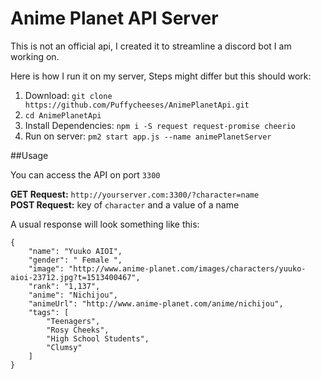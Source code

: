 # Anime Planet API Server
This is not an official api, I created it to streamline a discord bot I am working on.

Here is how I run it on my server, Steps might differ but this should work:
1. Download: `git clone https://github.com/Puffycheeses/AnimePlanetApi.git`
2. `cd AnimePlanetApi`
3. Install Dependencies: `npm i -S request request-promise cheerio`
4. Run on server: `pm2 start app.js --name animePlanetServer`

##Usage

You can access the API on port `3300`
 
**GET Request:** `http://yourserver.com:3300/?character=name`  
**POST Request:** key of `character` and a value of a name

A usual response will look something like this: 
```
{
    "name": "Yuuko AIOI",
    "gender": " Female ",
    "image": "http://www.anime-planet.com/images/characters/yuuko-aioi-23712.jpg?t=1513400467",
    "rank": "1,137",
    "anime": "Nichijou",
    "animeUrl": "http://www.anime-planet.com/anime/nichijou",
    "tags": [
        "Teenagers",
        "Rosy Cheeks",
        "High School Students",
        "Clumsy"
    ]
}
````

